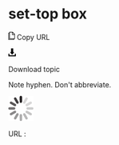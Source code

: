 # set-top box

![Copy URL](media/set-top-box/Copy.png)
Copy URL

![Download](media/set-top-box/Download.png)

Download topic

Note hyphen. Don't abbreviate. 

![In progress](media/set-top-box/activity-large.gif)

URL :
